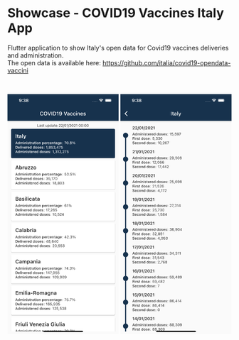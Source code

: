 # Showcase - COVID19 Vaccines Italy App

Flutter application to show Italy's open data for Covid19 vaccines deliveries and administration.<br/>
The open data is available here: https://github.com/italia/covid19-opendata-vaccini

<br/>
<p align="center">
  <img src="images/home.png" width="250" title="Homepage screenshot">
  <img src="images/details.png" width="250" alt="Details screenshot">
</p>
